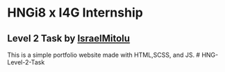 # HNGi8 x I4G Internship

## Level 2 Task by [IsraelMitolu](https://israelmitolu.netlify.app)

This is a simple portfolio website made with HTML,SCSS, and JS.
#   H N G - L e v e l - 2 - T a s k  
 